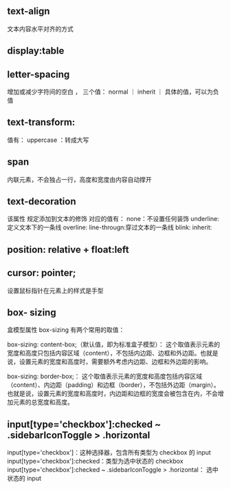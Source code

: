 ## text-align

文本内容水平对齐的方式

## display:table

## letter-spacing

增加或减少字符间的空白 ， 三个值： normal ｜ inherit ｜ 具体的值，可以为负值

## text-transform:

值有： uppercase ：转成大写

## span

内联元素，不会独占一行，高度和宽度由内容自动撑开

## text-decoration

该属性 规定添加到文本的修饰
对应的值有：
none：不设置任何装饰
underline: 定义文本下的一条线
overline:
line-througn:穿过文本的一条线
blink:
inherit:

## position: relative + float:left

## cursor: pointer;

设置鼠标指针在元素上的样式是手型

## box- sizing

盒模型属性 box-sizing 有两个常用的取值：

box-sizing: content-box;（默认值，即为标准盒子模型）：
这个取值表示元素的宽度和高度只包括内容区域（content），不包括内边距、边框和外边距。也就是说，设置元素的宽度和高度时，需要额外考虑内边距、边框和外边距的影响。

box-sizing: border-box;：
这个取值表示元素的宽度和高度包括内容区域（content）、内边距（padding）和边框（border），不包括外边距（margin）。也就是说，设置元素的宽度和高度时，内边距和边框的宽度会被包含在内，不会增加元素的总宽度和高度。

## input[type='checkbox']:checked ~ .sidebarIconToggle > .horizontal

input[type='checkbox']：这种选择器，包含所有类型为 checkbox 的 input
input[type='checkbox']:checked：类型为选中状态的 checkbox
input[type='checkbox']:checked ~ .sidebarIconToggle > .horizontal： 选中状态的 input
